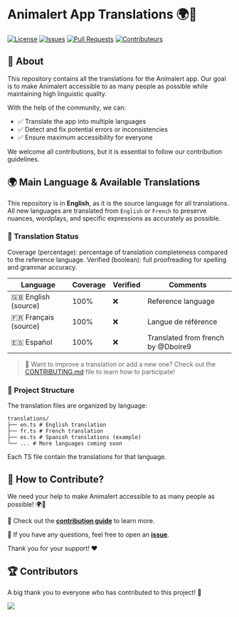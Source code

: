 # Animalert App Translations 🌍🐾

[![License](https://img.shields.io/github/license/Animalert/app-translation)](LICENSE)
[![Issues](https://img.shields.io/github/issues/Animalert/app-translation)](https://github.com/Animalert/app-translation/issues)
[![Pull Requests](https://img.shields.io/github/issues-pr/Animalert/app-translation)](https://github.com/Animalert/app-translation/pulls)
[![Contributeurs](https://img.shields.io/github/contributors/Animalert/app-translation?color=blue)](https://github.com/Animalert/app-translation/contributors)

## 📝 About
This repository contains all the translations for the Animalert app. Our goal is to make Animalert accessible to as many people as possible while maintaining high linguistic quality.

With the help of the community, we can:

- ✅ Translate the app into multiple languages
- ✅ Detect and fix potential errors or inconsistencies
- ✅ Ensure maximum accessibility for everyone

We welcome all contributions, but it is essential to follow our contribution guidelines.

## 🌍 Main Language & Available Translations
This repository is in **English**, as it is the source language for all translations. All new languages are translated from `English` or `French` to preserve nuances, wordplays, and specific expressions as accurately as possible.

### 📜 Translation Status
Coverage (percentage): percentage of translation completeness compared to the reference language.
Verified (boolean): full proofreading for spelling and grammar accuracy.

| Language | Coverage | Verified | Comments |
|--------|------------|----------|-------------|
| 🇬🇧 English (source) | 100% | ❌ |  Reference language |
| 🇫🇷 Français (source) | 100% | ❌ | Langue de référence |
| 🇪🇸 Español | 100% | ❌ | Translated from french by @Dboire9 |


> 📝 Want to improve a translation or add a new one? Check out the [CONTRIBUTING.md](./CONTRIBUTING.md) file to learn how to participate!

### 📁 Project Structure
The translation files are organized by language:

```
translations/
├── en.ts # English translation
├── fr.ts # French translation
├── es.ts # Spanish translations (example)
└── ... # More languages coming soon
```

Each TS file contain the translations for that language.

## 🚀 How to Contribute?
We need your help to make Animalert accessible to as many people as possible! 🌍🐾

📖 Check out the **[contribution guide](CONTRIBUTING.md)** to learn more.

💬 If you have any questions, feel free to open an **[issue](https://github.com/Animalert/app-translation/issues)**.

Thank you for your support! ❤️


## 🏆 Contributors
A big thank you to everyone who has contributed to this project! 🧡

<a href="https://github.com/Animalert/app-translation/contributors">
  <img src="https://contrib.rocks/image?repo=Animalert/app-translation" />
</a>

